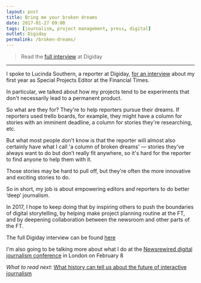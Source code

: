```yaml
---
layout: post
title: Bring me your broken dreams
date: 2017-01-27 09:00
tags: [journalism, project management, press, digital]
outlet: Digiday
permalink: /broken-dreams/
---
```


> Read the [full interview](http://digiday.com/publishers/financial-times-special-projects/) at Digiday

***

I spoke to Lucinda Southern, a reporter at Digiday, [for an interview](http://digiday.com/publishers/financial-times-special-projects/) about my first year as Special Projects Editor at the Financial Times.

In particular, we talked about how my projects tend to be experiments that don't necessarily lead to a permanent product. 

So what are they for? They're to help reporters pursue their dreams. If reporters used trello boards, for example, they might have a column for stories with an imminent deadline, a column for stories they're researching, etc.

But what most people don't know is that the reporter will almost also certainly have what I call 'a column of broken dreams' &mdash; stories they've always want to do but don’t really fit anywhere, so it's hard for the reporter to find anyone to help them with it. 

Those stories may be hard to pull off, but they're often the more innovative and exciting stories to do.

So in short, my job is about empowering editors and reporters to do better ‘deep’ journalism. 

In 2017, I hope to keep doing that by inspiring others to push the boundaries of digital storytelling, by helping make project planning routine at the FT, and by deepening collaboration between the newsroom and other parts of the FT.

The full Digiday interview can be found [here](http://digiday.com/publishers/financial-times-special-projects/)

I'm also going to be talking more about what I do at the [Newsrewired digital journalism conference](https://www.newsrewired.com/2017/01/16/more-speakers-join-live-social-video-and-special-projects-sessions/) in London on February 8

*What to read next*: [What history can tell us about the future of interactive journalism](/history/)
